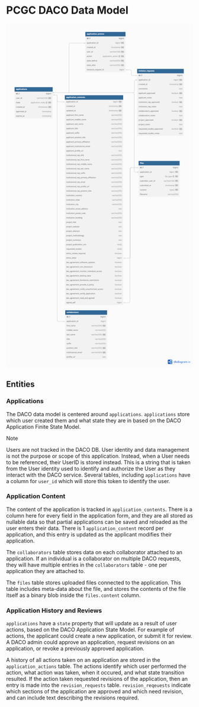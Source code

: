 # PCGC DACO Data Model

![Data Model](data-model.png)

## Entities
### Applications

The DACO data model is centered around `applications`. `applications` store which user created them and what state they are in based on the DACO Application Finite State Model.

> [!NOTE]
> Users are not tracked in the DACO DB. User identity and data management is not the purpose or scope of this application. Instead, when a User needs to be referenced, their UserID is stored instead. This is a string that is taken from the User identity used to identify and authorize the User as they interact with the DACO service. Several tables, including `applications` have a column for `user_id` which will store this token to identify the user.

### Application Content

The content of the application is tracked in `application_contents`. There is a column here for every field in the application form, and they are all stored as nullable data so that partial applications can be saved and reloaded as the user enters their data. There is 1 `application_content` record per application, and this entry is updated as the applicant modifies their application.

The `collaborators` table stores data on each collaborator attached to an application. If an individual is a collaborator on multiple DACO requests, they will have multiple entries in the `collaborators` table - one per application they are attached to.

The `files` table stores uploaded files connected to the application. This table includes meta-data about the file, and stores the contents of the file itself as a binary blob inside the `files.content` column.

### Application History and Reviews

`applications` have a `state` property that will update as a result of user actions, based on the DACO Application State Model. For example of actions, the applicant could create a new application, or submit it for review. A DACO admin could approve an application, request revisions on an application, or revoke a previously approved application.

A history of all actions taken on an application are stored in the `application_actions` table. The actions identify which user performed the action, what action was taken, when it occured, and what state transition resulted. If the action taken requested revisions of the application, then an entry is made into the `revision_requests` table. `revision_reqeuests` indicate which sections of the application are approved and which need revision, and can include text describing the revisions required.